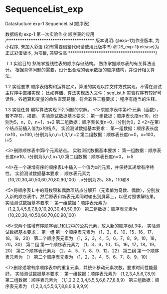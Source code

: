 # SequenceList_exp

Datastucture exp-1 SequenceList(顺序表)

数据结构 exp-1 第一次实验作业 顺序表的应用
/****************************************
  版本说明: @exp-1为作业版本, 为小程序, 未加入彩蛋 (如有需要借鉴代码请使用此版本!!!)
           @DS_exp-1(release)为正式彩蛋版本, 为项目, 兼容性高
****************************************/

１.1 实验目的
熟练掌握线性表的顺序存储结构。
熟练掌握顺序表的有关算法设计。
根据具体问题的需要，设计出合理的表示数据的顺序结构，并设计相关算法。

1.2 实验要求
顺序表结构和运算定义，算法的实现以库文件方式实现，不得在测试主程序中直接实现；
比如存储、算法实现放入文件：seqList.h
实验程序有较好可读性，各运算和变量的命名直观易懂，符合软件工程要求；
程序有适当的注释。

1.3 实验任务
编写算法实现下列问题的求解。
<1>求顺序表中第i个元素（函数），若不存在，报错。
实验测试数据基本要求：
第一组数据：顺序表长度n≥10，i分别为5，n，0，n+1，n+2
第二组数据：顺序表长度n=0，i分别为0，2
<2>在第i个结点前插入值为x的结点。
实验测试数据基本要求：
第一组数据：顺序表长度n≥10，x=100,  i分别为5,n,n+1,0,1,n+2
第二组数据：顺序表长度n=0，x=100，i=5

<3>删除顺序表中第i个元素结点。
实验测试数据基本要求：
第一组数据：顺序表长度n≥10，i分别为5,n,1,n+1,0 
第二组数据：顺序表长度n=0， i=5

<4>在一个递增有序的顺序表L中插入一个值为x的元素，并保持其递增有序特性。
实验测试数据基本要求：
顺序表元素为 （10,20,30,40,50,60,70,80,90,100）,
x分别为25，85，110和8

<5>将顺序表Ｌ中的奇数项和偶数项结点分解开（元素值为奇数、偶数），分别放入新的顺序表中，然后原表和新表元素同时输出到屏幕上，以便对照求解结果。
实验测试数据基本要求：
第一组数据：顺序表元素为 （1,2,3,4,5,6,7,8,9,10,20,30,40,50,60）
第二组数据：顺序表元素为 （10,20,30,40,50,60,70,80,90,100）

<6>求两个递增有序顺序表L1和L2中的公共元素，放入新的顺序表L3中。
实验测试数据基本要求： 
第一组
第一个顺序表元素为 （1，3，6，10，15，16，17，18，19，20）
第二个顺序表元素为 （1，2，3，4，5，6，7，8，9，10，18，20，30）
第二组
第一个顺序表元素为 （1，3，6，10，15，16，17，18，19，20）
第二个顺序表元素为 （2，4，5，7，8，9，12，22）
第三组
第一个顺序表元素为 （）
第二个顺序表元素为 （1，2，3，4，5，6，7，8，9，10）

<7>删除递增有序顺序表中的重复元素，并统计移动元素次数，要求时间性能最好。
实验测试数据基本要求：
第一组数据：顺序表元素为 （1,2,3,4,5,6,7,8,9）
第二组数据：顺序表元素为 （1,1,2,2,2,3,4,5,5,5,6,6,7,7,8,8,9）
第三组数据：顺序表元素为 （1,2,3,4,5,5,6,7,8,8,9,9,9,9,9）
